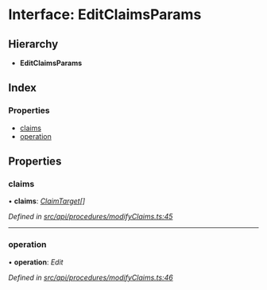 # Interface: EditClaimsParams

## Hierarchy

* **EditClaimsParams**

## Index

### Properties

* [claims](editclaimsparams.md#claims)
* [operation](editclaimsparams.md#operation)

## Properties

###  claims

• **claims**: *[ClaimTarget](claimtarget.md)[]*

*Defined in [src/api/procedures/modifyClaims.ts:45](https://github.com/PolymathNetwork/polymesh-sdk/blob/05b527a2/src/api/procedures/modifyClaims.ts#L45)*

___

###  operation

• **operation**: *Edit*

*Defined in [src/api/procedures/modifyClaims.ts:46](https://github.com/PolymathNetwork/polymesh-sdk/blob/05b527a2/src/api/procedures/modifyClaims.ts#L46)*
